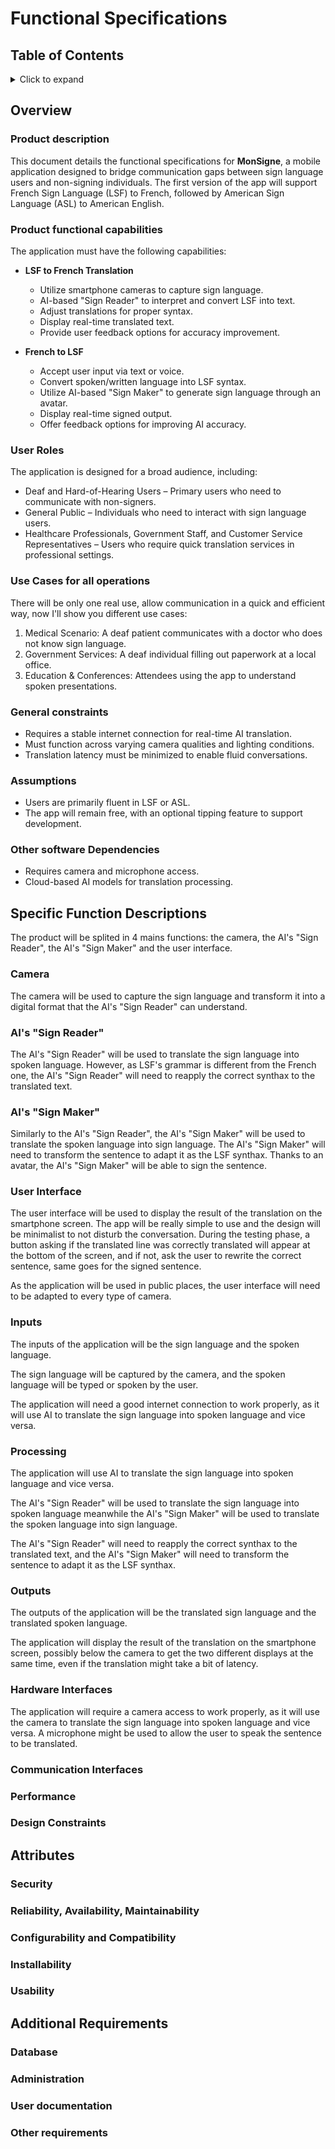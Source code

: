# Functional Specifications

## Table of Contents

<details><summary>Click to expand</summary>

- [Functional Specifications](#functional-specifications)
  - [Table of Contents](#table-of-contents)
  - [Overview](#overview)
    - [Product description](#product-description)
    - [Product functional capabilities](#product-functional-capabilities)
    - [User Roles](#user-roles)
    - [Use Cases for all operations](#use-cases-for-all-operations)
    - [General constraints](#general-constraints)
    - [Assumptions](#assumptions)
    - [Other software Dependencies](#other-software-dependencies)
  - [Specific Function Descriptions](#specific-function-descriptions)
    - [Camera](#camera)
    - [AI's "Sign Reader"](#ais-sign-reader)
    - [AI's "Sign Maker"](#ais-sign-maker)
    - [User Interface](#user-interface)
    - [Inputs](#inputs)
    - [Processing](#processing)
    - [Outputs](#outputs)
    - [Hardware Interfaces](#hardware-interfaces)
    - [Communication Interfaces](#communication-interfaces)
    - [Performance](#performance)
    - [Design Constraints](#design-constraints)
  - [Attributes](#attributes)
    - [Security](#security)
    - [Reliability, Availability, Maintainability](#reliability-availability-maintainability)
    - [Configurability and Compatibility](#configurability-and-compatibility)
    - [Installability](#installability)
    - [Usability](#usability)
  - [Additional Requirements](#additional-requirements)
    - [Database](#database)
    - [Administration](#administration)
    - [User documentation](#user-documentation)
    - [Other requirements](#other-requirements)

</details>

## Overview

<!-- Describe the purpose, scope, and organization of the Functional Specification. -->

### Product description

This document details the functional specifications for **MonSigne**, a mobile application designed to bridge communication gaps between sign language users and non-signing individuals. The first version of the app will support French Sign Language (LSF) to French, followed by American Sign Language (ASL) to American English.

<!-- Describe briefly why the software (or upgrade) is being developed, and list the most important features and capabilities. -->

### Product functional capabilities

The application must have the following capabilities:

- **LSF to French Translation**

  - Utilize smartphone cameras to capture sign language.
  - AI-based "Sign Reader" to interpret and convert LSF into text.
  - Adjust translations for proper syntax.
  - Display real-time translated text.
  - Provide user feedback options for accuracy improvement.

- **French to LSF**
  - Accept user input via text or voice.
  - Convert spoken/written language into LSF syntax.
  - Utilize AI-based "Sign Maker" to generate sign language through an avatar.
  - Display real-time signed output.
  - Offer feedback options for improving AI accuracy.

### User Roles

<!-- Describe the intended users of the software in terms of job roles, specialized knowledge, skill levels, etc. Considers various user roles such as managers, administrators, auditors, etc. -->

The application is designed for a broad audience, including:

- Deaf and Hard-of-Hearing Users – Primary users who need to communicate with non-signers.
- General Public – Individuals who need to interact with sign language users.
- Healthcare Professionals, Government Staff, and Customer Service Representatives – Users who require quick translation services in professional settings.

### Use Cases for all operations

<!-- Describe how persons will normally use the software, and the tasks they will most frequently perform. Also covers how users might use the software on an occasional basis, such as creating data backups or importing data from another program. -->

There will be only one real use, allow communication in a quick and efficient way, now I'll show you different use cases:

1. Medical Scenario: A deaf patient communicates with a doctor who does not know sign language.
2. Government Services: A deaf individual filling out paperwork at a local office.
3. Education & Conferences: Attendees using the app to understand spoken presentations.

### General constraints

<!-- Describe any algorithm limitations, user interface limitations, data limitations, etc. Include items such as minimum space or room needed to house equipment, type of electrical and HVAC required (e.g. conditioned power), maintenance requirements. Also, state if training is required for optimum use, or if calculated results are only applicable in certain situations. -->

- Requires a stable internet connection for real-time AI translation.
- Must function across varying camera qualities and lighting conditions.
- Translation latency must be minimized to enable fluid conversations.

### Assumptions

<!-- List any assumptions that were made in specifying the functional requirements. -->

- Users are primarily fluent in LSF or ASL.
- The app will remain free, with an optional tipping feature to support development.

### Other software Dependencies

<!-- How does the program interact with other software, such as spreadsheets, word processing or presentation software? For example, can a user cut and paste from the application to other Windows software programs? Does the program import/export data to other software? Does the program use any communication, integration, or protocols to exchange data with other software? -->

- Requires camera and microphone access.
- Cloud-based AI models for translation processing.

## Specific Function Descriptions

<!-- This section is repeated for each function of the software. Some examples of functions are: engineering calculations, sorting or sequencing, other operations relating inputs to outputs, validity checks on inputs, error handling and recovery. -->

The product will be splited in 4 mains functions: the camera, the AI's "Sign Reader", the AI's "Sign Maker" and the user interface.

### Camera

<!-- Describe the function and its role in the software. -->

The camera will be used to capture the sign language and transform it into a digital format that the AI's "Sign Reader" can understand.

### AI's "Sign Reader"

<!-- Describe the function and its role in the software. -->

The AI's "Sign Reader" will be used to translate the sign language into spoken language.
However, as LSF's grammar is different from the French one, the AI's "Sign Reader" will need to reapply the correct synthax to the translated text.

### AI's "Sign Maker"

<!-- Describe the function and its role in the software. -->

Similarly to the AI's "Sign Reader", the AI's "Sign Maker" will be used to translate the spoken language into sign language.
The AI's "Sign Maker" will need to transform the sentence to adapt it as the LSF synthax.
Thanks to an avatar, the AI's "Sign Maker" will be able to sign the sentence.

### User Interface

<!-- Describe the function and its role in the software.

Describe all major screens, pages, forms, including any complex dialog boxes. This is usually best done via simulated, non-functioning screen shots, and may take the form of a separate document.

The navigation flow of the windows, menus, and options is described, along with the expected content of each window. Examples of items included are screen resolutions, color scheme, primary font type and size. Discussion also includes how input validation will be done, and how data will be protected from accidental changes. Specific items are described for each screen such as input fields, control buttons, sizing options, and menus. -->

The user interface will be used to display the result of the translation on the smartphone screen.
The app will be really simple to use and the design will be minimalist to not disturb the conversation.
During the testing phase, a button asking if the translated line was correctly translated will appear at the bottom of the screen, and if not, ask the user to rewrite the correct sentence, same goes for the signed sentence.

As the application will be used in public places, the user interface will need to be adapted to every type of camera.

### Inputs

<!-- Describe the inputs to the function. Where user interface (UI) elements are present, these are described. Examples of UI elements are check boxes, dropdown lists, and alphanumeric fields. Input validation strategy, allowed data types and value ranges are specified for each input. -->

The inputs of the application will be the sign language and the spoken language.

The sign language will be captured by the camera, and the spoken language will be typed or spoken by the user.

The application will need a good internet connection to work properly, as it will use AI to translate the sign language into spoken language and vice versa.

### Processing

<!-- Describe what is done by the function. Where algorithms, equations, or other logic are used, they are described here. If calculations are done utilizing the methods of specific standards or references, these are cited. Database definitions are also included where relevant. -->

The application will use AI to translate the sign language into spoken language and vice versa.

The AI's "Sign Reader" will be used to translate the sign language into spoken language meanwhile the AI's "Sign Maker" will be used to translate the spoken language into sign language.

The AI's "Sign Reader" will need to reapply the correct synthax to the translated text, and the AI's "Sign Maker" will need to transform the sentence to adapt it as the LSF synthax.

### Outputs

<!-- Describe the outputs of the function. Where a user interface description is relevant, it is included. Define any reports. -->

The outputs of the application will be the translated sign language and the translated spoken language.

The application will display the result of the translation on the smartphone screen, possibly below the camera to get the two different displays at the same time, even if the translation might take a bit of latency.

### Hardware Interfaces

<!-- Describe the equipment needed to run the software, and also other output or input devices such as printers or handheld devices. -->

The application will require a camera access to work properly, as it will use the camera to translate the sign language into spoken language and vice versa.
A microphone might be used to allow the user to speak the sentence to be translated.

### Communication Interfaces

<!-- Describes how the software product will communicate with itself (for multi-platform applications) or other software applications, including items such as networking, email, intranet, and Internet communications. -->

### Performance

<!-- Discuss items such as response times, throughput requirements, data volume requirements, maximum data file size or problem complexity, maximum number of concurrent uses, and peak load requirements (for web-based applications). Includes expected response times for entering information, querying data files and databases, performing calculations of various complexities, and importing/exporting data. -->

### Design Constraints

<!-- Examples of constraints that affect software design choices are items such as memory constraints involving minimum and maximum RAM and hard disk space, and limitations arising from hardware, software or communications standards. -->

## Attributes

### Security

<!-- Describe any password-protected access levels such as operator, engineer/modeler, manager, database administrator-and which functionality will be accessible to each access level. If relevant, describes the planned approach to locking the software. -->

### Reliability, Availability, Maintainability

<!-- Describe requirements items such as days or weeks of continuous operation, strategy for data recovery, code structuring for ease of future modification. -->

### Configurability and Compatibility

<!-- Describe requirements such as those connected with individual customization or operation in specific computing environments. -->

### Installability

<!-- Describe the planned method for installation: done by the user independently, done by customer company internal IT services, done by an external contractor. Specifies the handling of such items as data transfer from prior releases, and the presence of software elements from prior releases. -->

### Usability

<!-- Describe items that will ensure the user-friendliness of the software. Examples include error messages that direct the user to a solution, input range checking as soon as entries are made, and order of choices and screens corresponding to user preferences. -->

## Additional Requirements

<!-- Describe other characteristics the software must have, that were not covered in the prior sections. -->

### Database

<!-- Describe any specific requirements relating to the database, such as database type (e.g. relational), capability to handle large text fields, real-time capability (e.g. handling an incoming data stream, as from instruments), multi-user capability, special requirements relating to queries and forms. -->

### Administration

<!-- Include any periodic updating or data management needed. -->

### User documentation

<!-- Describe the user documentation to be delivered with the software, including both hard copy and online requirements. -->

### Other requirements

<!-- Describe any other requirements not already covered above that need to be considered during the design of the software. -->
